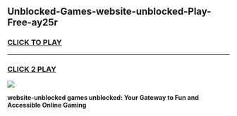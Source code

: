 
## Unblocked-Games-website-unblocked-Play-Free-ay25r
<h3>
<a href="https://premium76.site?title=website-unblocked&ref=23A">CLICK TO PLAY</a></h3>
<hr>

<h3>
<a href="https://premium76.site?title=website-unblocked&ref=23A">CLICK 2 PLAY</a>
  
</h3>

<a href="https://premium76.site?title=website-unblocked&ref=23A"><img src="https://clearcache.store/games.png"></a>


**website-unblocked games unblocked: Your Gateway to Fun and Accessible Online Gaming**
